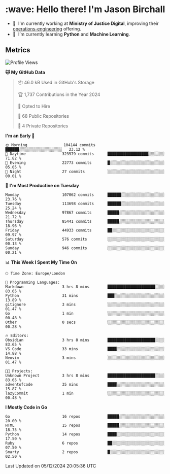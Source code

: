 <h1 align="left" id="jason-title">:wave: Hello there! I'm Jason Birchall</h1>

- :office: &nbsp;I'm currently working at **Ministry of Justice Digital**, improving their [operations-engineering](https://github.com/ministryofjustice/operations-engineering) offering.
- :seedling: &nbsp;I’m currently learning **Python** and **Machine Learning**.

<h2>Metrics</h2>

<!--START_SECTION:waka-->
![Profile Views](http://img.shields.io/badge/Profile%20Views-0-blue)

**🐱 My GitHub Data** 

> 📦 46.0 kB Used in GitHub's Storage 
 > 
> 🏆 1,737 Contributions in the Year 2024
 > 
> 💼 Opted to Hire
 > 
> 📜 68 Public Repositories 
 > 
> 🔑 4 Private Repositories 
 > 
**I'm an Early 🐤** 

```text
🌞 Morning                104144 commits      ██████░░░░░░░░░░░░░░░░░░░   23.12 % 
🌆 Daytime                323579 commits      ██████████████████░░░░░░░   71.82 % 
🌃 Evening                22773 commits       █░░░░░░░░░░░░░░░░░░░░░░░░   05.05 % 
🌙 Night                  27 commits          ░░░░░░░░░░░░░░░░░░░░░░░░░   00.01 % 
```
📅 **I'm Most Productive on Tuesday** 

```text
Monday                   107062 commits      ██████░░░░░░░░░░░░░░░░░░░   23.76 % 
Tuesday                  113698 commits      ██████░░░░░░░░░░░░░░░░░░░   25.24 % 
Wednesday                97867 commits       █████░░░░░░░░░░░░░░░░░░░░   21.72 % 
Thursday                 85441 commits       █████░░░░░░░░░░░░░░░░░░░░   18.96 % 
Friday                   44933 commits       ██░░░░░░░░░░░░░░░░░░░░░░░   09.97 % 
Saturday                 576 commits         ░░░░░░░░░░░░░░░░░░░░░░░░░   00.13 % 
Sunday                   946 commits         ░░░░░░░░░░░░░░░░░░░░░░░░░   00.21 % 
```


📊 **This Week I Spent My Time On** 

```text
🕑︎ Time Zone: Europe/London

💬 Programming Languages: 
Markdown                 3 hrs 8 mins        █████████████████████░░░░   83.65 % 
Python                   31 mins             ███░░░░░░░░░░░░░░░░░░░░░░   13.89 % 
gitignore                3 mins              ░░░░░░░░░░░░░░░░░░░░░░░░░   01.47 % 
Go                       1 min               ░░░░░░░░░░░░░░░░░░░░░░░░░   00.48 % 
Other                    0 secs              ░░░░░░░░░░░░░░░░░░░░░░░░░   00.28 % 

🔥 Editors: 
Obsidian                 3 hrs 8 mins        █████████████████████░░░░   83.65 % 
VS Code                  33 mins             ████░░░░░░░░░░░░░░░░░░░░░   14.88 % 
Neovim                   3 mins              ░░░░░░░░░░░░░░░░░░░░░░░░░   01.47 % 

🐱‍💻 Projects: 
Unknown Project          3 hrs 8 mins        █████████████████████░░░░   83.65 % 
adventofcode             35 mins             ████░░░░░░░░░░░░░░░░░░░░░   15.87 % 
lazyCommit               1 min               ░░░░░░░░░░░░░░░░░░░░░░░░░   00.48 % 
```

**I Mostly Code in Go** 

```text
Go                       16 repos            █████░░░░░░░░░░░░░░░░░░░░   20.00 % 
HTML                     15 repos            █████░░░░░░░░░░░░░░░░░░░░   18.75 % 
Python                   14 repos            ████░░░░░░░░░░░░░░░░░░░░░   17.50 % 
Ruby                     6 repos             ██░░░░░░░░░░░░░░░░░░░░░░░   07.50 % 
Smarty                   2 repos             █░░░░░░░░░░░░░░░░░░░░░░░░   02.50 % 
```




 Last Updated on 05/12/2024 20:05:36 UTC
<!--END_SECTION:waka-->

<!-- links -->

[issues page]: https://github.com/jasonBirchall/jasonBirchall/issues "jasonBirchall/issues"
